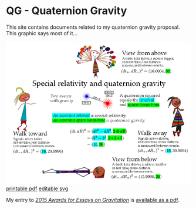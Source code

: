# QG - Quaternion Gravity

This site contains documents related to my quaternion gravity proposal.  This 
graphic says most of it...

![Special relativity and quaternion gravity](img/sr_and_qg.png)
[printable pdf](img/sr_and_qg.pdf) [editable svg](img/sr_and_qg.svg)

My entry to [_2015 Awards for Essays on 
Gravitation_](http://www.gravityresearchfoundation.org/index.html) is 
[available as a pdf](papers/space_times_time_invariance.pdf).
